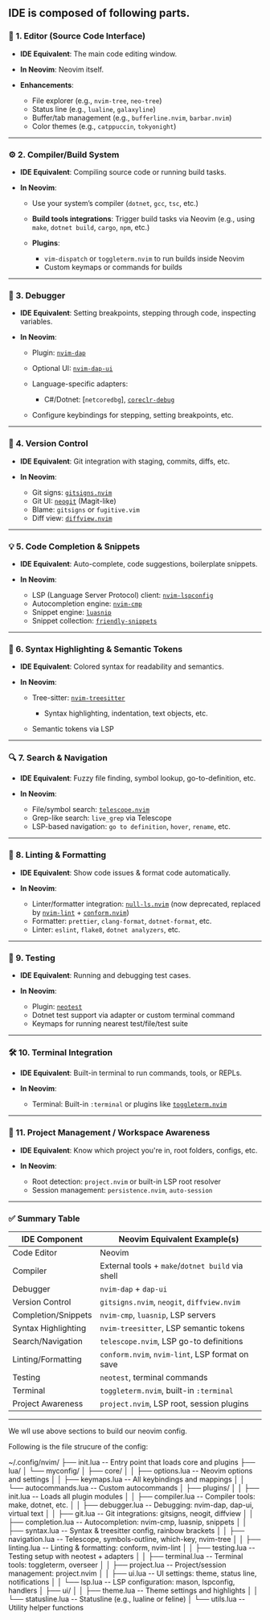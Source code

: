 IDE is composed of following parts.
---

### 🔧 1. **Editor (Source Code Interface)**

* **IDE Equivalent**: The main code editing window.
* **In Neovim**: Neovim itself.
* **Enhancements**:

  * File explorer (e.g., `nvim-tree`, `neo-tree`)
  * Status line (e.g., `lualine`, `galaxyline`)
  * Buffer/tab management (e.g., `bufferline.nvim`, `barbar.nvim`)
  * Color themes (e.g., `catppuccin`, `tokyonight`)

---

### ⚙️ 2. **Compiler/Build System**

* **IDE Equivalent**: Compiling source code or running build tasks.
* **In Neovim**:

  * Use your system’s compiler (`dotnet`, `gcc`, `tsc`, etc.)
  * **Build tools integrations**: Trigger build tasks via Neovim (e.g., using `make`, `dotnet build`, `cargo`, `npm`, etc.)
  * **Plugins**:

    * `vim-dispatch` or `toggleterm.nvim` to run builds inside Neovim
    * Custom keymaps or commands for builds

---

### 🐞 3. **Debugger**

* **IDE Equivalent**: Setting breakpoints, stepping through code, inspecting variables.
* **In Neovim**:

  * Plugin: [`nvim-dap`](https://github.com/mfussenegger/nvim-dap)
  * Optional UI: [`nvim-dap-ui`](https://github.com/rcarriga/nvim-dap-ui)
  * Language-specific adapters:

    * C#/Dotnet: \[`netcoredbg`], [`coreclr-debug`](https://github.com/Samsung/netcoredbg)
  * Configure keybindings for stepping, setting breakpoints, etc.

---

### 🌳 4. **Version Control**

* **IDE Equivalent**: Git integration with staging, commits, diffs, etc.
* **In Neovim**:

  * Git signs: [`gitsigns.nvim`](https://github.com/lewis6991/gitsigns.nvim)
  * Git UI: [`neogit`](https://github.com/TimUntersberger/neogit) (Magit-like)
  * Blame: `gitsigns` or `fugitive.vim`
  * Diff view: [`diffview.nvim`](https://github.com/sindrets/diffview.nvim)

---

### 💡 5. **Code Completion & Snippets**

* **IDE Equivalent**: Auto-complete, code suggestions, boilerplate snippets.
* **In Neovim**:

  * LSP (Language Server Protocol) client: [`nvim-lspconfig`](https://github.com/neovim/nvim-lspconfig)
  * Autocompletion engine: [`nvim-cmp`](https://github.com/hrsh7th/nvim-cmp)
  * Snippet engine: [`luasnip`](https://github.com/L3MON4D3/LuaSnip)
  * Snippet collection: [`friendly-snippets`](https://github.com/rafamadriz/friendly-snippets)

---

### 🎨 6. **Syntax Highlighting & Semantic Tokens**

* **IDE Equivalent**: Colored syntax for readability and semantics.
* **In Neovim**:

  * Tree-sitter: [`nvim-treesitter`](https://github.com/nvim-treesitter/nvim-treesitter)

    * Syntax highlighting, indentation, text objects, etc.
  * Semantic tokens via LSP

---

### 🔍 7. **Search & Navigation**

* **IDE Equivalent**: Fuzzy file finding, symbol lookup, go-to-definition, etc.
* **In Neovim**:

  * File/symbol search: [`telescope.nvim`](https://github.com/nvim-telescope/telescope.nvim)
  * Grep-like search: `live_grep` via Telescope
  * LSP-based navigation: `go to definition`, `hover`, `rename`, etc.

---

### 🧼 8. **Linting & Formatting**

* **IDE Equivalent**: Show code issues & format code automatically.
* **In Neovim**:

  * Linter/formatter integration: [`null-ls.nvim`](https://github.com/jose-elias-alvarez/null-ls.nvim) (now deprecated, replaced by [`nvim-lint`](https://github.com/mfussenegger/nvim-lint) + [`conform.nvim`](https://github.com/stevearc/conform.nvim))
  * Formatter: `prettier`, `clang-format`, `dotnet-format`, etc.
  * Linter: `eslint`, `flake8`, `dotnet analyzers`, etc.

---

### 🧪 9. **Testing**

* **IDE Equivalent**: Running and debugging test cases.
* **In Neovim**:

  * Plugin: [`neotest`](https://github.com/nvim-neotest/neotest)
  * Dotnet test support via adapter or custom terminal command
  * Keymaps for running nearest test/file/test suite

---

### 🛠️ 10. **Terminal Integration**

* **IDE Equivalent**: Built-in terminal to run commands, tools, or REPLs.
* **In Neovim**:

  * Terminal: Built-in `:terminal` or plugins like [`toggleterm.nvim`](https://github.com/akinsho/toggleterm.nvim)

---

### 🧭 11. **Project Management / Workspace Awareness**

* **IDE Equivalent**: Know which project you're in, root folders, configs, etc.
* **In Neovim**:

  * Root detection: `project.nvim` or built-in LSP root resolver
  * Session management: `persistence.nvim`, `auto-session`

---

### ✅ Summary Table

| IDE Component       | Neovim Equivalent Example(s)                     |
| ------------------- | ------------------------------------------------ |
| Code Editor         | Neovim                                           |
| Compiler            | External tools + `make`/`dotnet build` via shell |
| Debugger            | `nvim-dap` + `dap-ui`                            |
| Version Control     | `gitsigns.nvim`, `neogit`, `diffview.nvim`       |
| Completion/Snippets | `nvim-cmp`, `luasnip`, LSP servers               |
| Syntax Highlighting | `nvim-treesitter`, LSP semantic tokens           |
| Search/Navigation   | `telescope.nvim`, LSP go-to definitions          |
| Linting/Formatting  | `conform.nvim`, `nvim-lint`, LSP format on save  |
| Testing             | `neotest`, terminal commands                     |
| Terminal            | `toggleterm.nvim`, built-in `:terminal`          |
| Project Awareness   | `project.nvim`, LSP root, session plugins        |

---

We wll use above sections to build our neovim config.


Following is the file strucure of the config:

~/.config/nvim/
├── init.lua                     -- Entry point that loads core and plugins
├── lua/
│   └── myconfig/
│       ├── core/
│       │   ├── options.lua         -- Neovim options and settings
│       │   ├── keymaps.lua         -- All keybindings and mappings
│       │   └── autocommands.lua    -- Custom autocommands
│       ├── plugins/
│       │   ├── init.lua            -- Loads all plugin modules
│       │   ├── compiler.lua        -- Compiler tools: make, dotnet, etc.
│       │   ├── debugger.lua        -- Debugging: nvim-dap, dap-ui, virtual text
│       │   ├── git.lua             -- Git integrations: gitsigns, neogit, diffview
│       │   ├── completion.lua      -- Autocompletion: nvim-cmp, luasnip, snippets
│       │   ├── syntax.lua          -- Syntax & treesitter config, rainbow brackets
│       │   ├── navigation.lua      -- Telescope, symbols-outline, which-key, nvim-tree
│       │   ├── linting.lua         -- Linting & formatting: conform, nvim-lint
│       │   ├── testing.lua         -- Testing setup with neotest + adapters
│       │   ├── terminal.lua        -- Terminal tools: toggleterm, overseer
│       │   ├── project.lua         -- Project/session management: project.nvim
│       │   ├── ui.lua              -- UI settings: theme, status line, notifications
│       │   └── lsp.lua             -- LSP configuration: mason, lspconfig, handlers
│       ├── ui/
│       │   ├── theme.lua           -- Theme settings and highlights
│       │   └── statusline.lua      -- Statusline (e.g., lualine or feline)
│       └── utils.lua               -- Utility helper functions


